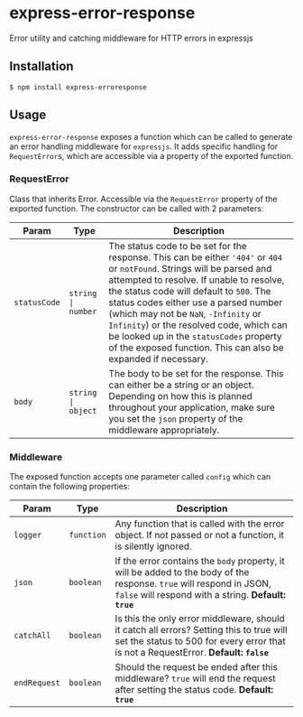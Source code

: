 # express-error-response
Error utility and catching middleware for HTTP errors in expressjs

## Installation
```
$ npm install express-erroresponse
```

## Usage
`express-error-response` exposes a function which can be called to generate an error handling middleware for `expressjs`. It adds specific handling for `RequestError`s, which are accessible via a property of the exported function.

### RequestError

Class that inherits Error. Accessible via the `RequestError` property of the exported function. The constructor can be called with 2 parameters:

|Param|Type|Description|
|-----|----|-----------|
|`statusCode`|`string \| number`|The status code to be set for the response. This can be either `'404'` or `404` or `notFound`. Strings will be parsed and attempted to resolve. If unable to resolve, the status code will default to `500`. The status codes either use a parsed number (which may not be `NaN`, `-Infinity` or `Infinity`) or the resolved code, which can be looked up in the `statusCodes` property of the exposed function. This can also be expanded if necessary.|
|`body`|`string \| object`|The body to be set for the response. This can either be a string or an object. Depending on how this is planned throughout your application, make sure you set the `json` property of the middleware appropriately.|

### Middleware

The exposed function accepts one parameter called `config` which can contain the following properties:

|Param|Type|Description|
|-----|----|-----------|
|`logger`|`function`|Any function that is called with the error object. If not passed or not a function, it is silently ignored.|
|`json`|`boolean`|If the error contains the `body` property, it will be added to the body of the response. `true` will respond in JSON, `false` will respond with a string. **Default: `true`**|
|`catchAll`|`boolean`|Is this the only error middleware, should it catch all errors? Setting this to true will set the status to 500 for every error that is not a RequestError. **Default: `false`**|
|`endRequest`|`boolean`|Should the request be ended after this middleware? `true` will end the request after setting the status code. **Default: `true`**|
